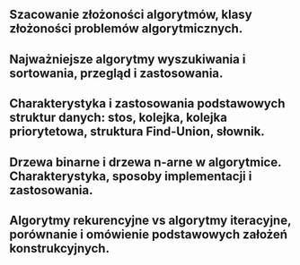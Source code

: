 ## Szacowanie złożoności algorytmów, klasy złożoności problemów algorytmicznych. 
## Najważniejsze algorytmy wyszukiwania i sortowania, przegląd i zastosowania. 
## Charakterystyka i zastosowania podstawowych struktur danych: stos, kolejka, kolejka priorytetowa, struktura Find-Union, słownik.
## Drzewa binarne i drzewa n-arne w algorytmice. Charakterystyka, sposoby implementacji i zastosowania.
## Algorytmy rekurencyjne vs algorytmy iteracyjne, porównanie i omówienie podstawowych założeń konstrukcyjnych.